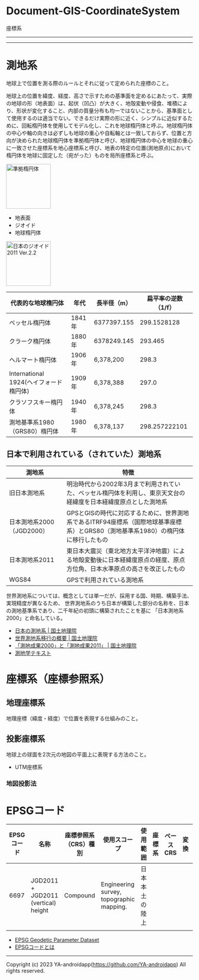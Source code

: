 # Document-GIS-CoordinateSystem

座標系

---



---

# 測地系

地球上で位置を測る際のルールとそれに従って定められた座標のこと。

地球上の位置を緯度、経度、高さで示すための基準面を定めるにあたって、実際の地球の形（地表面）は、起伏（凹凸）が大きく、地殻変動や侵食、堆積により、形状が変化すること、内部の質量分布も均一ではないことから、基準面として使用するのは適当でない。できるだけ実際の形に近く、シンプルに近似するために、回転楕円体を使用してモデル化し、これを地球楕円体と呼ぶ。地球楕円体の中心や軸の向きは必ずしも地球の重心や自転軸とは一致しておらず、位置と方向が決められた地球楕円体を準拠楕円体と呼び、地球楕円体の中心を地球の重心に一致させた座標系を地心座標系と呼び、地表の特定の位置(測地原点)において楕円体を地球に固定した（宛がった）ものを局所座標系と呼ぶ。

<img src="https://www.gsi.go.jp/common/000092013.jpg" height="120" alt="準拠楕円体">

- 地表面
- ジオイド
- 地球楕円体

<img src="https://www.gsi.go.jp/common/000248823.png" height="120" alt="日本のジオイド2011 Ver.2.2">

| 代表的な地球楕円体                     | 年代   | 長半径（m） | 扁平率の逆数（1/f） |
| -------------------------------------- | ------ | ----------- | ------------------- |
| ベッセル楕円体                         | 1841年 | 6377397.155 | 299.1528128         |
| クラーク楕円体                         | 1880年 | 6378249.145 | 293.465             |
| ヘルマート楕円体                       | 1906年 | 6,378,200   | 298.3               |
| International 1924(ヘイフォード楕円体) | 1909年 | 6,378,388   | 297.0               |
| クラソフスキー楕円体                   | 1940年 | 6,378,245   | 298.3               |
| 測地基準系1980（GRS80）楕円体          | 1980年 | 6,378,137   | 298.257222101       |

## 日本で利用されている（されていた）測地系

| 測地系                    | 特徴                                                                                                                              |
| ------------------------- | --------------------------------------------------------------------------------------------------------------------------------- |
| 旧日本測地系              | 明治時代から2002年3月まで利用されていた、ベッセル楕円体を利用し、東京天文台の経緯度を日本経緯度原点とした測地系                   |
| 日本測地系2000（JGD2000） | GPSとGISの時代に対応するために、世界測地系であるITRF94座標系（国際地球基準座標系）とGRS80（測地基準系1980）の楕円体に移行したもの |
| 日本測地系2011            | 東日本大震災（東北地方太平洋沖地震）による地殻変動後に日本経緯度原点の経度、原点方位角、日本水準原点の高さを改正したもの          |
| WGS84                     | GPSで利用されている測地系                                                                                                         |

世界測地系については、概念としては単一だが、採用する国、時期、構築手法、実現精度が異なるため、
世界測地系のうち日本が構築した部分の名称を、日本の測地基準系であり、二千年紀の初頭に構築されたことを基に
「日本測地系2000」と命名している。

- [日本の測地系 | 国土地理院](https://www.gsi.go.jp/sokuchikijun/datum-main.html)
- [世界測地系移行の概要 | 国土地理院](https://www.gsi.go.jp/LAW/G2000-g2000.htm)
- [「測地成果2000」と「測地成果2011」 | 国土地理院](https://www.gsi.go.jp/sokuchikijun/jgd2000-2011.html)
- [測地学テキスト](https://geod.jpn.org/web-text/top/mokuji.html)

# 座標系（座標参照系）

## 地理座標系

地理座標（緯度・経度）で位置を表現する仕組みのこと。

## 投影座標系

地球上の球面を2次元の地図の平面上に表現する方法のこと。

- UTM座標系

### 地図投影法

# EPSGコード

| EPSGコード | 名称                                | 座標参照系（CRS）種別 | 使用スコープ                             | 使用範囲       | 座標系 | ベースCRS | 変換 | 水平CRS | 垂直CRS |
| ---------- | ----------------------------------- | --------------------- | ---------------------------------------- | -------------- | ------ | --------- | ---- | ------- | ------- |
| 6697       | JGD2011 + JGD2011 (vertical) height | Compound              | Engineering survey, topographic mapping. | 日本本土の陸上 |        |           |      |         |         |
|            |                                     |                       |                                          |                |        |           |      |         |         |

- [EPSG Geodetic Parameter Dataset](https://epsg.org/home.html)
- [EPSGコードとは](https://club.informatix.co.jp/?p=1225)

---

Copyright (c) 2023 YA-androidapp(https://github.com/YA-androidapp) All rights reserved.
